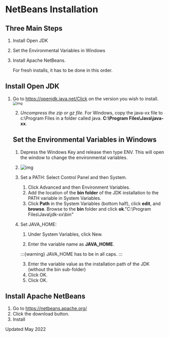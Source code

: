 # NetBeans Installation

## Three Main Steps

1. Install Open JDK

2. Set the Environmental Variables in Windows

3. Install Apache NetBeans. 

   

   For fresh installs, it has to be done in this order.

## Install Open JDK

1. Go to https://openjdk.java.net/Click on the version you wish to install.<img src="https://lh5.googleusercontent.com/03cmca3Fv8gRQt_9b4KGmNSO8uttXaeD4K57S5jQ0MSe2TKNS9NVP6twbk4_gMp7eoDY2-ByRkvGPiov6BfWqbRZMqCGAQvQV4bnSInns7PrFrmX21_ZUKejHtiGE-kdnTWvyfdC9fBPr22kbA" alt="img" style="zoom:75%;" />

   2. *Uncompress the zip or gz file*. For Windows, copy the java-xx file to c:\\Program Files in a folder called java. **C:\Program Files\Java\java-xx**. 

   

   ## Set the Environmental Variables in Windows

   1. Depress the Windows Key and release then type ENV. This will open the window to change the environmental variables.

   2. ![img](https://lh5.googleusercontent.com/0bjY3gjaNvmxhg74qtGmRbfVDRKwKzAzdop0G3_R2Jt1VFLELBwYGKt5TifNS_vAmTkxLbxfXnl2wShrrgMpSdTtrkOHCqbCREwX5XuPf_uHRGhpkVodI2IwGV2jbIxf14kCpSUc8x2ujV1cgw)

   3. Set a PATH: Select Control Panel and then System.

      1. Click Advanced and then Environment Variables.
      2. Add the location of the **bin folder** of the JDK installation to the PATH variable in System Variables.
      3. Click **Path** in the System Variables (bottom half), click **edit**, and **browse**. Browse to the **bin** folder and click **ok**."C:\Program Files\Java\jdk-xx\bin"

   4. Set JAVA_HOME:

      1. Under System Variables, click New.

      2. Enter the variable name as **JAVA_HOME**. 

		:::{warning}
		JAVA_HOME has to be in all caps.
		:::

      3. Enter the variable value as the installation path of the JDK (without the bin sub-folder)
      4. Click OK.
      5. Click OK.

## Install Apache NetBeans

1. Go to https://netbeans.apache.org/
2. Click the download button.
3. Install


Updated May 2022
